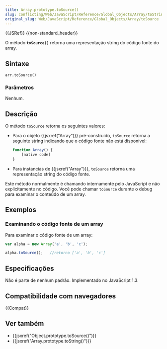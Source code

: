 ```yaml
---
title: Array.prototype.toSource()
slug: conflicting/Web/JavaScript/Reference/Global_Objects/Array/toString
original_slug: Web/JavaScript/Reference/Global_Objects/Array/toSource
---
```


{{JSRef}} {{non-standard_header}}

O método **`toSource()`** retorna uma representação string do código fonte do array.

## Sintaxe

```
arr.toSource()
```

### Parâmetros

Nenhum.

## Descrição

O método `toSource` retorna os seguintes valores:

- Para o objeto {{jsxref("Array")}} pré-construido, `toSource` retorna a seguinte string indicando que o código fonte não está disponível:

  ```js
  function Array() {
      [native code]
  }
  ```

- Para instancias de {{jsxref("Array")}}, `toSource` retorna uma representação string do código fonte.

Este método normalmente é chamando internamente pelo JavaScript e não explicitamente no código. Você pode chamar `toSource` durante o debug para examinar o conteúdo de um array.

## Exemplos

### Examinando o código fonte de um array

Para examinar o código fonte de um array:

```js
var alpha = new Array('a', 'b', 'c');

alpha.toSource();   //retorna ['a', 'b', 'c']
```

## Especificações

Não é parte de nenhum padrão. Implementado no JavaScript 1.3.

## Compatibilidade com navegadores

{{Compat}}

## Ver também

- {{jsxref("Object.prototype.toSource()")}}
- {{jsxref("Array.prototype.toString()")}}
